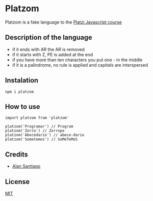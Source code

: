 # Platzom
Platzom is a fake language to the [Platzi Javascript course](https://platzi.com/js)

## Description of the language
- if it ends with AR the AR is removed
- if it starts with Z, PE is added at the end
- if you have more than ten characters you put one - in the middle
- if it is a palindrome, no rule is applied and capitals are interspersed

## Instalation
```
npm i platzom
```

## How to use
```
import platzom from 'platzom'

platzom('Programar') // Program
platzom('Zorro') // Zorrope
platzom('Abecedario') // abece-dario
platzom('Sometemos') // SoMeTeMoS
```

## Credits
- [Alan Santiago](https://github.com/NIGHTMARE06)

## License
[MIT](https://opensource.org/licenses/MIT)
